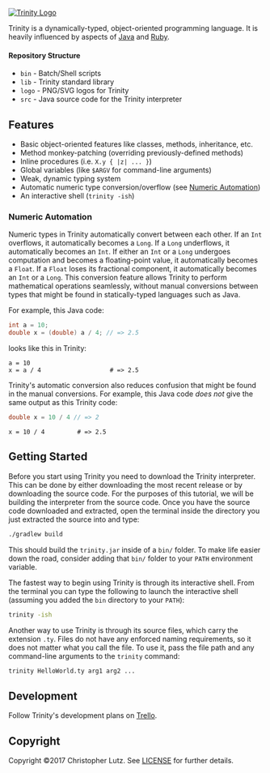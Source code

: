 [![Trinity Logo](https://raw.githubusercontent.com/trinity-lang/trinity/master/logo/logo-horizontal.png)](https://github.com/trinity-lang/trinity)

Trinity is a dynamically-typed, object-oriented programming language.
It is heavily influenced by aspects of [Java](https://www.java.com/) and [Ruby](https://www.ruby-lang.org/).

#### Repository Structure
- `bin` - Batch/Shell scripts
- `lib` - Trinity standard library
- `logo` - PNG/SVG logos for Trinity
- `src` - Java source code for the Trinity interpreter

## Features
- Basic object-oriented features like classes, methods, inheritance, etc.
- Method monkey-patching (overriding previously-defined methods)
- Inline procedures (i.e. `X.y { |z| ... }`)
- Global variables (like `$ARGV` for command-line arguments)
- Weak, dynamic typing system
- Automatic numeric type conversion/overflow (see [Numeric Automation](#numeric-automation))
- An interactive shell (`trinity -ish`)

### Numeric Automation
Numeric types in Trinity automatically convert between each other.  If an `Int` overflows, it automatically becomes a `Long`.  If a `Long` underflows, it automatically becomes an `Int`.  If either an `Int` or a `Long` undergoes computation and becomes a floating-point value, it automatically becomes a `Float`.  If a `Float` loses its fractional component, it automatically becomes an `Int` or a `Long`.  This conversion feature allows Trinity to perform mathematical operations seamlessly, without manual conversions between types that might be found in statically-typed languages such as Java.

For example, this Java code:
```java
int a = 10;
double x = (double) a / 4; // => 2.5
```
looks like this in Trinity:
```
a = 10
x = a / 4                   # => 2.5
```

Trinity's automatic conversion also reduces confusion that might be found in the manual conversions.  For example, this Java code *does not* give the same output as this Trinity code:
```java
double x = 10 / 4 // => 2
```
```
x = 10 / 4         # => 2.5
```

## Getting Started
Before you start using Trinity you need to download the Trinity interpreter.  This can be done by either downloading the most recent release or by downloading the source code.  For the purposes of this tutorial, we will be building the interpreter from the source code.  Once you have the source code downloaded and extracted, open the terminal inside the directory you just extracted the source into and type:
```sh
./gradlew build
```
This should build the `trinity.jar` inside of a `bin/` folder.  To make life easier down the road, consider adding that `bin/` folder to your `PATH` environment variable.

The fastest way to begin using Trinity is through its interactive shell.  From the terminal you can type the following to launch the interactive shell (assuming you added the `bin` directory to your `PATH`):
```sh
trinity -ish
```

Another way to use Trinity is through its source files, which carry the extension `.ty`.  Files do not have any enforced naming requirements, so it does not matter what you call the file.  To use it, pass the file path and any command-line arguments to the `trinity` command:
```sh
trinity HelloWorld.ty arg1 arg2 ...
```

## Development
Follow Trinity's development plans on [Trello](https://trello.com/b/dhVOwmwp).

## Copyright
Copyright &copy;2017 Christopher Lutz.  See [LICENSE](LICENSE) for further details.

